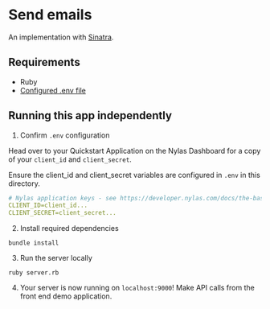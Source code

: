 # Send emails

An implementation with [Sinatra](http://sinatrarb.com/).

## Requirements

- Ruby
- [Configured .env file](../../../../README.md)

## Running this app independently

1. Confirm `.env` configuration

Head over to your Quickstart Application on the Nylas Dashboard for a copy of your `client_id` and `client_secret`.

Ensure the client_id and client_secret variables are configured in `.env` in this directory.

```yaml
# Nylas application keys - see https://developer.nylas.com/docs/the-basics/authentication/authorizing-api-requests/#sdk-authentication
CLIENT_ID=client_id...
CLIENT_SECRET=client_secret...
```

2. Install required dependencies

```
bundle install
```

3. Run the server locally

```
ruby server.rb
```

4. Your server is now running on `localhost:9000`! Make API calls from the front end demo application.
